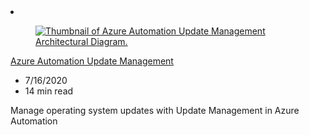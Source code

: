 <!-- This file is automatically generated by build/architectures/build_index.py. Any updates will be lost. -->

<!-- markdownlint-disable MD033 -->

<li class="grid-item item-column" data-categories="Hybrid Management and Governance Networking ">
<article class="card">
    <div class="card-header has-margin-bottom-none" aria-hidden="true">
        <figure class="image diagram has-height-175 has-overflow-hidden level">
            <a href="/azure/architecture/hybrid/azure-update-mgmt"><img src="/azure/architecture/browse/thumbs/azure-update-mgmt.png" class="diagram" alt="Thumbnail of Azure Automation Update Management Architectural Diagram." data-linktype="relative-path"></a>
        </figure>
    </div>
    <div class="card-content">
        <a class="card-content-title has-margin-top-none" href="/azure/architecture/hybrid/azure-update-mgmt">
            <p>Azure Automation Update Management</p>
        </a>
        <ul class="card-content-metadata">
            <li>7/16/2020</li>
            <li>14 min read</li>
        </ul>
        <p class="card-content-description">Manage operating system updates with Update Management in Azure Automation</p>
        <div class="bottom-to-top-fade is-hidden-mobile"></div>
    </div>
</article>
</li>
